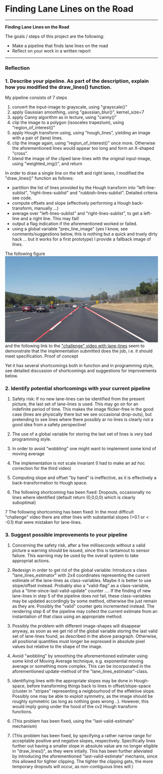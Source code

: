 # **Finding Lane Lines on the Road** 


---

**Finding Lane Lines on the Road**

The goals / steps of this project are the following:
* Make a pipeline that finds lane lines on the road
* Reflect on your work in a written report


[//]: # (Image References)

[image1]: ./examples/grayscale.jpg "Grayscale"
[image2]: ./test_images/output/solidWhiteCurvewith_lines.jpg "Static example image with lines"


---

### Reflection

### 1. Describe your pipeline. As part of the description, explain how you modified the draw_lines() function.

My pipeline consists of 7 steps
1.  convert the input-image to grayscale, using "grayscale()"
2.  apply Gaussian smoothing, using "gaussian_blur()", kernel_size=7
3.  apply Canny algorithm as in lecture, using "canny()"
4.  clip the image to a polygon (isosceles trapezium), using "region_of_interest()"
5.  apply Hough transform using, using "hough_lines", yielding an image with a pair of (lane) lines.
6.  clip the image again, using "region_of_interest()" once more. Otherwise the aforementioned lines would appear too long and form an X-shaped "cross". 
7.  blend the image of the cliped lane-lines with the original input-image, using "weighted_img()", and return
 

 
In order to draw a single line on the left and right lanes, I modified the "draw_lines()" function as follows:
* partition the list of lines provided by the Hough transform  into "left-line-sublist", "right-lines-sublist" and "rubbish-lines-sublist". Detailed criteria see code.
* compute offsets and slope (effectively performing a Hough back-transform, manually ...)
* average over "left-lines-sublist" and "right-lines-sublist", to get a left-line and a right line. This may fail!
* output a flag indication if the aforementioned worked or failed.
* using a global variable  "prev_line_image" (yes I know, see comments/suggestions below, this is nothing but a quick and truely dirty hack ... but it works for a first prototype) I provide a fallback image of lines. 

The following figure 
![alt text][image2]
and the following link to the
["challenge" video with lane-lines](./test_videos_output/challenge.mp4)
seem to demonstrate that the implementation submitted does the job, i.e. it should meet specification. Proof of concept

Yet it has several shortcomings both in function and in programming style, see detailed discussion of shortcomings and suggestions for improvements below.

### 2. Identify potential shortcomings with your current pipeline

1. Safety risk: If no new lane-lines can be identified from the present picture, the last set of lane-lines is used. This may go on for an indefinite period of time. This makes the image flicker-free in the good case (lines are physically there but we see occasional drop-outs), but pretending to see lines where there possibly ar no lines is clearly not a good idea from a safety perspective!

2. The use of a global variable for storing the last set of lines is very bad programming style.

3. In order to avoid "wobbling" one might want to implememt some kind of moving average 

4.  The implementation is not scale invariant (I had to make an ad hoc correction for the third video)

5.  Computing slope and offset "by hand" is ineffective, as it is effectively a back-transformation to Hough space. 

6. The following shortcoming has been fixed: Dropouts, occasionally no lines where identified (default return (0,0,0,0) which is clearly suboptimal)

7 The following shortcoming has been fixed: In the most difficult "challenge" video there are other lines with substantial slopes (>0.1 or < -0.1) that were mistaken for lane-lines. 


### 3. Suggest possible improvements to your pipeline

1. Concerning the safety risk, after a few milliseconds without a valid picture a warning should be issued, since this is tantamout to sensor failure. This warning may be used by the overall system to take appropriat actions. 

2. Redesign in order to get rid of the global variable: Introduce a class "lane_lines_estimator" with 2x4 coordinates representing the current estimate of the lane-lines as class-variables. Maybe it is better to use slope/offset instead. Probably also a "valid-flag" as a class-variable, plus a "time-since-last-valid-update" counter .... 
If the finding of new lane-lines in step 5 of the pipeline does not fail, these class-variables may be updated accordingly by some method, otherwise the just remain as they are. Possibly the "valid" counter gets incremented instead. The rendering step 6 of the pipeline may collect the current estimate from an instantiation of that class using an appropriate method. 

3. Possibly the problem with different image-shapes will disappear anyway, as soon as we get rid of the global variable storing the last valid set of lane-lines found, as described in the above paragraph. 
Otherwise, all positional quantities must longer be expressed in absolute pixel values but relative to the shape of the image. 

4. Avoid "wobbling" by smoothing the aforementioned estimater using some kind of Moving Average technique, e.g. exponential moving average or something more complex. This can be incorporated in the aforementioned update-method of the "lane_lines_estimator"-class.

5. identifiying lines with the appropriate slopes may be done in Hough-space, before transforming things back to lines in offset/slope-space (cluster in "stripes" representing a neigbourhood of the effektive slope. Possibly one may be able to exploit symmetry, as the image should be roughly symmetric (as long as nothing goes wrong ..). However, this would imply going under the hood of the cv2 Hough transform functions.  

6. (This problem has been fixed, using the "last-valid-estimate" mechanism)

7. (This problem has been fixed, by specifying a rather narrow range for acceptable positive and negative slopes, respectively. Specifically lines further out having a smaller slope in absolute value are no longer eligible in "draw_lines()", as they were intially. This has been further alleviated by introducing the aforementioned "last-valid-estimate" mechanis, since this allowed for tighter clipping. The tighter the clipping gets, the more temporary dropouts will occur, as non-contiguous lines will )



